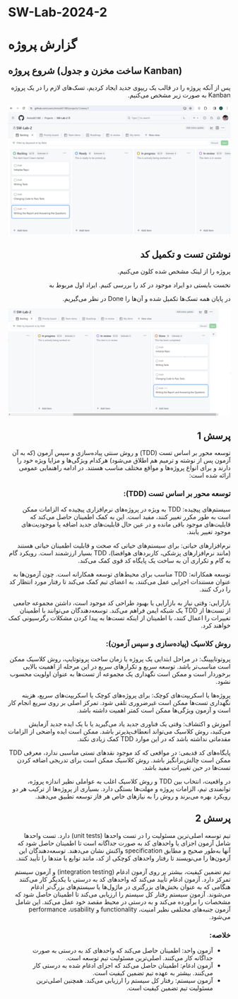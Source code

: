 # SW-Lab-2024-2

# گزارش پروژه

## شروع پروژه (ساخت مخزن و جدول Kanban)
<div dir="rtl">
پس از آنکه پروژه را در قالب یک ریپوی جدید ایجاد کردیم، تسک‌های لازم را در یک پروژه Kanban به صورت زیر مشخص می‌کنیم.


![image](https://github.com/AmiraliE1380/SW-Lab-2024-2/blob/main/images/Kanban_initial.png)


## نوشتن تست و تکمیل کد
<div dir="rtl">

  
پروژه را از لینک مشخص شده کلون می‌کنیم.

نخست بایستی دو ایراد موجود در کد را بررسی کنیم. ایراد اول مربوط به 

در پایان همه تسک‌ها تکمیل شده و آن‌ها را Done در نظر می‌گیریم.
  
![image](https://github.com/AmiraliE1380/SW-Lab-2024-2/blob/main/images/Kanban_final.png)


## پرسش 1

<div dir="rtl">
  
توسعه محور بر اساس تست (TDD) و روش سنتی پیاده‌سازی و سپس آزمون (که به آن آزمون پس از نوشته و ترمیم هم اطلاق می‌شود) هرکدام ویژگی‌ها و مزایا ویژه خود را دارند و برای انواع پروژه‌ها و مواقع مختلف مناسب هستند. در ادامه راهنمایی عمومی ارائه شده است:

### توسعه محور بر اساس تست (TDD):

سیستم‌های پیچیده:
TDD به ویژه در پروژه‌های نرم‌افزاری پیچیده که الزامات ممکن است به طور مکرر تغییر کنند، مفید است. این به کمک اطمینان حاصل می‌کند که قابلیت‌های موجود باقی مانده و در عین حال قابلیت‌های جدید اضافه یا موجودیت‌های موجود تغییر یابند.

نرم‌افزارهای حیاتی:
برای سیستم‌های حیاتی که صحت و قابلیت اطمینان حیاتی هستند (مانند نرم‌افزارهای پزشکی، کاربردهای هوافضا)، TDD بسیار ارزشمند است. رویکرد گام به گام و تکراری آن به ساخت یک پایگاه کد قوی کمک می‌کند.

توسعه همکارانه:
TDD مناسب برای محیط‌های توسعه همکارانه است. چون آزمون‌ها به عنوان مستندات اجرایی عمل می‌کنند، به اعضای تیم کمک می‌کند تا رفتار مورد انتظار کد را درک کنند.

بازآرایی:
وقتی نیاز به بازآرایی یا بهبود طراحی کد موجود است، داشتن مجموعه جامعی از تست‌ها از TDD یک شبکه ایمن فراهم می‌کند. توسعه‌دهندگان می‌توانند با اطمینان تغییرات را اعمال کنند، با اطمینان از اینکه تست‌ها به پیدا کردن مشکلات رگرسیونی کمک خواهند کرد.

### روش کلاسیک (پیاده‌سازی و سپس آزمون):

پروتوتایپینگ:
در مراحل ابتدایی یک پروژه یا زمان ساخت پروتوتایپ، روش کلاسیک ممکن است مناسب‌تر باشد. توسعه سریع و تکرارهای سریع در این مرحله از اهمیت بالایی برخوردار است و ممکن است نگهداری یک مجموعه از تست‌ها به عنوان اولویت محسوب نشود.

پروژه‌ها یا اسکریپت‌های کوچک:
برای پروژه‌های کوچک یا اسکریپت‌های سریع، هزینه نگهداری تست‌ها ممکن است غیرضروری تلقی شود. تمرکز اصلی بر روی سریع انجام کار است و آزمون ویژگی‌ها ممکن است کمتر اهمیت داشته باشد.

آموزش و اکتشاف:
وقتی یک فناوری جدید یاد می‌گیرید یا با یک ایده جدید آزمایش می‌کنید، روش کلاسیک می‌تواند انعطاف‌پذیرتر باشد. ممکن است ایده واضحی از الزامات مقدماتی نداشته باشد که در این موارد TDD کمک زیادی نکند.

پایگاه‌های کد قدیمی:
در مواقعی که کد موجود نقدهای تستی مناسبی ندارد، معرفی TDD ممکن است چالش‌برانگیز باشد. روش کلاسیک ممکن است برای تدریجی اضافه کردن تست‌ها در حین تغییرات مفید باشد.

در واقعیت، انتخاب بین TDD و روش کلاسیک اغلب به عواملی نظیر اندازه پروژه، توانمندی تیم، الزامات پروژه و مهلت‌ها بستگی دارد. بسیاری از پروژه‌ها از ترکیب هر دو رویکرد بهره می‌برند و روش را به نیازهای خاص هر فاز توسعه تطبیق می‌دهند.

</div>

## پرسش 2


<div dir="rtl">

تیم توسعه اصلی‌ترین مسئولیت را در تست واحدها (unit tests) دارد. تست واحدها شامل آزمون اجزای یا واحدهای کد به صورت جداگانه است تا اطمینان حاصل شود که آنها به‌طور صحیح و مطابق specification واکنش نشان می‌دهند. توسعه‌دهندگان این آزمون‌ها را می‌نویسند تا رفتار واحدهای کوچکی از کد، مانند توابع یا متدها را تأیید کنند.

تیم تضمین کیفیت، بیشتر بر روی آزمون ادغام (integration testing) و آزمون سیستم تمرکز دارد. آزمون ادغام تأیید می‌کند که واحدهای کد به درستی با یکدیگر کار می‌کنند هنگامی که به عنوان بخش‌های بزرگتری در ماژول‌ها یا سیستم‌های بزرگ‌تر ادغام می‌شوند. آزمون سیستم رفتار کل سیستم را ارزیابی می‌کند تا اطمینان حاصل شود که مشخصات را برآورده می‌کند و به درستی در محیط مقصد خود عمل می‌کند. این شامل آزمون جنبه‌های مختلفی نظیر امنیت، functionality و performance ،usability می‌شود.

### خلاصه:

- آزمون واحد: اطمینان حاصل می‌کند که واحدهای کد به درستی به صورت جداگانه کار می‌کنند. اصلی‌ترین مسئولیت تیم توسعه است.
- آزمون ادغام: اطمینان حاصل می‌کند که اجزای ادغام شده به درستی کار می‌کنند. بیشتر به عهده تیم تضمین کیفیت است.
- آزمون سیستم: رفتار کل سیستم را ارزیابی می‌کند. همچنین اصلی‌ترین مسئولیت تیم تضمین کیفیت است.
</div>
